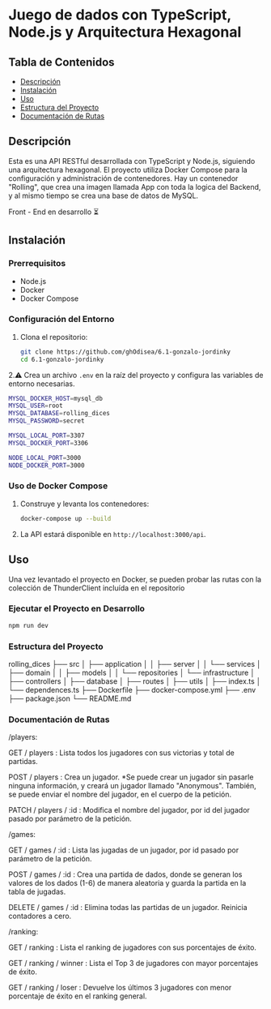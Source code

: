 # Juego de dados con TypeScript, Node.js y Arquitectura Hexagonal

## Tabla de Contenidos

- [Descripción](#descripción)
- [Instalación](#instalación)
- [Uso](#uso)
- [Estructura del Proyecto](#estructura-del-proyecto)
- [Documentación de Rutas](#documentación-de-rutas)

## Descripción

Esta es una API RESTful desarrollada con TypeScript y Node.js, siguiendo una arquitectura hexagonal.
El proyecto utiliza Docker Compose para la configuración y administración de contenedores.
Hay un contenedor "Rolling", que crea una imagen llamada App con toda la logica del Backend, y al mismo tiempo se crea una base de datos de MySQL.

Front - End en desarrollo ⏳

## Instalación

### Prerrequisitos

- Node.js
- Docker
- Docker Compose

### Configuración del Entorno

1. Clona el repositorio:

    ```sh
    git clone https://github.com/ghOdisea/6.1-gonzalo-jordinky
    cd 6.1-gonzalo-jordinky
    ```

2.⚠️ Crea un archivo `.env` en la raíz del proyecto y configura las variables de entorno necesarias.

```sh
MYSQL_DOCKER_HOST=mysql_db
MYSQL_USER=root
MYSQL_DATABASE=rolling_dices
MYSQL_PASSWORD=secret

MYSQL_LOCAL_PORT=3307
MYSQL_DOCKER_PORT=3306

NODE_LOCAL_PORT=3000
NODE_DOCKER_PORT=3000
```

### Uso de Docker Compose

1. Construye y levanta los contenedores:

    ```sh
    docker-compose up --build
    ```

2. La API estará disponible en `http://localhost:3000/api`.

## Uso

Una vez levantado el proyecto en Docker, se pueden probar las rutas con la colección de ThunderClient incluída en el repositorio

### Ejecutar el Proyecto en Desarrollo

```sh
npm run dev
```

### Estructura del Proyecto

rolling_dices
├── src
│   ├── application
│   │   ├── server
│   │   └── services
│   ├── domain
│   │   ├── models
│   │   └── repositories
│   └── infrastructure
│       ├── controllers
│       ├── database
│       ├── routes
│       ├── utils
│       ├── index.ts
│       └── dependences.ts
├── Dockerfile
├── docker-compose.yml
├── .env
├── package.json
└── README.md

### Documentación de Rutas

/players:

GET / players : Lista todos los jugadores con sus victorias y total de partidas.

POST / players : Crea un jugador.
*Se puede crear un jugador sin pasarle ninguna información, y creará un jugador llamado "Anonymous".
También, se puede enviar el nombre del jugador, en el cuerpo de la petición.

PATCH / players / :id : Modifica el nombre del jugador, por id del jugador pasado por parámetro de la petición.

/games:

GET / games / :id : Lista las jugadas de un jugador, por id pasado por parámetro de la petición.

POST / games / :id : Crea una partida de dados, donde se generan los valores de los dados (1-6) de manera aleatoria y guarda la partida en la tabla de jugadas.

DELETE / games / :id : Elimina todas las partidas de un jugador. Reinicia contadores a cero.

/ranking:

GET / ranking : Lista el ranking de jugadores con sus porcentajes de éxito.

GET / ranking / winner : Lista el Top 3 de jugadores con mayor porcentajes de éxito.

GET / ranking / loser : Devuelve los últimos 3 jugadores con menor porcentaje de éxito en el ranking general.
